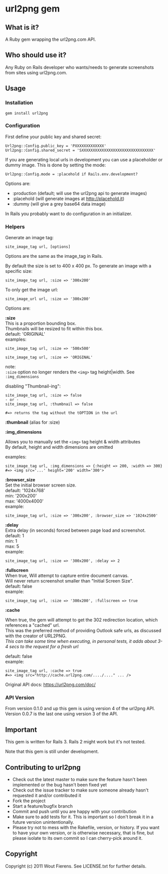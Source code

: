 # url2png gem

## What is it?
A Ruby gem wrapping the url2png.com API.

## Who should use it?
Any Ruby on Rails developer who wants/needs to generate screenshots from sites using url2png.com.

## Usage

### Installation

    gem install url2png


### Configuration

First define your public key and shared secret:

    Url2png::Config.public_key = 'PXXXXXXXXXXXXX'
    Url2png::Config.shared_secret = 'SXXXXXXXXXXXXXXXXXXXXXXXXXXXXXXXX'

If you are generating local urls in development you can use a placeholder or dummy image.
This is done by setting the mode:

    Url2png::Config.mode = :placehold if Rails.env.development?

Options are:

* :production (default; will use the url2png api to generate images)
* :placehold (will generate images at http://placehold.it)
* :dummy (will give a grey base64 data image)

In Rails you probably want to do configuration in an initializer.


### Helpers

Generate an image tag:

    site_image_tag url, [options]

Options are the same as the image_tag in Rails.

By default the size is set to 400 x 400 px.
To generate an image with a specific size:

    site_image_tag url, :size => '300x200'

To only get the image url:

    site_image_url url, :size => '300x200'

Options are:

**:size**<br>
  This is a proportion bounding box.<br>
  Thumbnails will be resized to fit within this box.<br>
  default: 'ORIGINAL'<br>
  examples:

    site_image_tag url, :size => '500x500'

    site_image_tag url, :size => 'ORIGINAL'

  note:  
  `:size` option no longer renders the `<img>` tag height|width. See `:img_dimensions`

  disabling "Thumbnail-ing":  

    site_image_tag url, :size => false
    - or -
    site_image_tag url, :thumbnail => false

    #=> returns the tag without the tOPTION in the url

**:thumbnail** (alias for :size)

**:img_dimensions**  

  Allows you to manually set the `<img>` tag height & width attributes  
  By default, height and width dimensions are omitted

  examples:  

    site_image_tag url, :img_dimensions => {:height => 200, :width => 300}
    #=> <img src='...' height='200' width='300'>

**:browser_size**<br>
  Set the initial browser screen size.<br>
  default: '1024x768'<br>
  min: '200x200'<br>
  max: '4000x4000'<br>
  example:
    
    site_image_tag url, :size => '300x200', :browser_size => '1024x2500'

**:delay**<br>
  Extra delay (in seconds) forced between page load and screenshot.<br>
  default: 1<br>
  min: 1<br>
  max: 5<br>
  example:

    site_image_tag url, :size => '300x200', :delay => 2

**:fullscreen**<br>
  When true, Will attempt to capture entire document canvas.<br>
  Will never return screenshot smaller than "Initial Screen Size".<br>
  default: false<br>
  example:

    site_image_tag url, :size => '300x200', :fullscreen => true


**:cache**  

  When true, the gem will attempt to get the 302 redirection location, which references a "cached" url.  
  This was the preferred method of providing Outlook safe urls, as discussed with the creator of URL2PNG.  
  *This can take some time when executing, in personal tests, it adds about 3-4 secs to the request for a fresh url*

  default: false  
  example:

    site_image_tag url, :cache => true
    #=> <img src="http://cache.url2png.com/..../...." ... />


Original API docs: https://url2png.com/doc/



### API Version
From version 0.1.0 and up this gem is using version 4 of the url2png API.<br>
Version 0.0.7 is the last one using version 3 of the API.


## Important

This gem is written for Rails 3.
Rails 2 might work but it's not tested.

Note that this gem is still under development.


## Contributing to url2png
 
* Check out the latest master to make sure the feature hasn't been implemented or the bug hasn't been fixed yet
* Check out the issue tracker to make sure someone already hasn't requested it and/or contributed it
* Fork the project
* Start a feature/bugfix branch
* Commit and push until you are happy with your contribution
* Make sure to add tests for it. This is important so I don't break it in a future version unintentionally.
* Please try not to mess with the Rakefile, version, or history. If you want to have your own version, or is otherwise necessary, that is fine, but please isolate to its own commit so I can cherry-pick around it.

## Copyright

Copyright (c) 2011 Wout Fierens. See LICENSE.txt for
further details.












